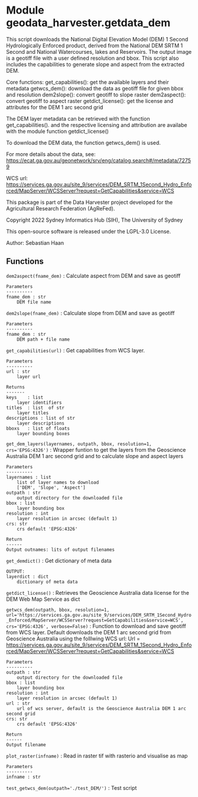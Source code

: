 Module geodata_harvester.getdata_dem
====================================
This script downloads the National Digital Elevation Model (DEM) 1 Second Hydrologically Enforced product,
derived from the National DEM SRTM 1 Second and National Watercourses, lakes and Reservoirs.
The output image is a geotiff file with a user defined resolution and bbox.
This script also includes the capabilities to generate slope and aspect from the extracted DEM.

Core functions:
    get_capabilities(): get the available layers and their metadata
    getwcs_dem(): download the data as geotiff file for given bbox and resolution
    dem2slope(): convert geotiff to slope raster
    dem2aspect(): convert geotiff to aspect raster
    getdict_license(): get the license and attributes for the DEM 1 arc second grid

The DEM layer metadata can be retrieved with the function get_capabilities().
and the respective licensing and attribution are availabe with the module function getdict_license()

To download the DEM data, the function getwcs_dem() is used.

For more details about the data, see:
https://ecat.ga.gov.au/geonetwork/srv/eng/catalog.search#/metadata/72759

WCS url:
https://services.ga.gov.au/site_9/services/DEM_SRTM_1Second_Hydro_Enforced/MapServer/WCSServer?request=GetCapabilities&service=WCS

This package is part of the Data Harvester project developed for the Agricultural Research Federation (AgReFed).

Copyright 2022 Sydney Informatics Hub (SIH), The University of Sydney

This open-source software is released under the LGPL-3.0 License.

Author: Sebastian Haan

Functions
---------

    
`dem2aspect(fname_dem)`
:   Calculate aspect from DEM and save as geotiff
    
    Parameters
    ----------
    fname_dem : str
        DEM file name

    
`dem2slope(fname_dem)`
:   Calculate slope from DEM and save as geotiff
    
    Parameters
    ----------
    fname_dem : str
        DEM path + file name

    
`get_capabilities(url)`
:   Get capabilities from WCS layer.
    
    Parameters
    ----------
    url : str
        layer url
    
    Returns
    -------
    keys    : list
        layer identifiers
    titles  : list  of str
        layer titles
    descriptions : list of str
        layer descriptions
    bboxs   : list of floats
        layer bounding boxes

    
`get_dem_layers(layernames, outpath, bbox, resolution=1, crs='EPSG:4326')`
:   Wrapper funtion to get the layers from the Geoscience Australia DEM 1 arc second grid
    and to calculate slope and aspect layers
    
    Parameters
    ----------
    layernames : list
        list of layer names to download
        ['DEM', 'Slope', 'Aspect']
    outpath : str
        output directory for the downloaded file
    bbox : list
        layer bounding box
    resolution : int
        layer resolution in arcsec (default 1)
    crs: str
        crs default 'EPSG:4326'
    
    Return
    ------
    Output outnames: lits of output filenames

    
`get_demdict()`
:   Get dictionary of meta data
    
    OUTPUT:
    layerdict : dict
        dictionary of meta data

    
`getdict_license()`
:   Retrieves the Geoscience Australia data license for the DEM Web Map Service as dict

    
`getwcs_dem(outpath, bbox, resolution=1, url='https://services.ga.gov.au/site_9/services/DEM_SRTM_1Second_Hydro_Enforced/MapServer/WCSServer?request=GetCapabilities&service=WCS', crs='EPSG:4326', verbose=False)`
:   Function to download and save geotiff from WCS layer.
    Default downloads the DEM 1 arc second grid from Geoscience Australia using the folllwing WCS url:
    Url = https://services.ga.gov.au/site_9/services/DEM_SRTM_1Second_Hydro_Enforced/MapServer/WCSServer?request=GetCapabilities&service=WCS
    
    Parameters
    ----------
    outpath : str
        output directory for the downloaded file
    bbox : list
        layer bounding box
    resolution : int
        layer resolution in arcsec (default 1)
    url : str
        url of wcs server, default is the Geoscience Australia DEM 1 arc second grid
    crs: str
        crs default 'EPSG:4326'
    
    Return
    ------
    Output filename

    
`plot_raster(infname)`
:   Read in raster tif with rasterio and visualise as map
    
    Parameters
    ----------
    infname : str

    
`test_getwcs_dem(outpath='./test_DEM/')`
:   Test script
